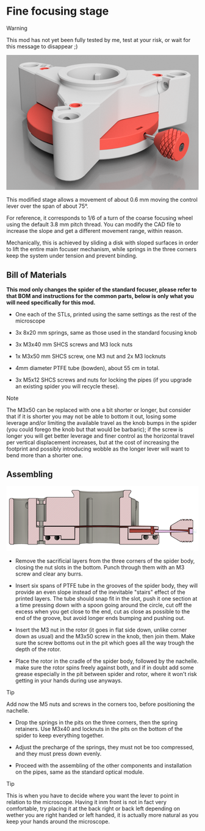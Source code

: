 # Fine focusing stage

>[!WARNING]
>This mod has not yet been fully tested by me, test at your risk, or wait for this message to disappear ;) 


![/Mods/Optical/Fine%20focus%20stage/render.png](/Mods/Optical/Fine%20focus%20stage/render.png)

This modified stage allows a movement of about 0.6 mm moving the control lever over the span of about 75°.

For reference, it corresponds to 1/6 of a turn of the coarse focusing wheel using the default 3.8 mm pitch thread.
You can modify the CAD file to increase the slope and get a different movement range, within reason.

Mechanically, this is achieved by sliding a disk with sloped surfaces in order to lift the entire main focuser mechanism, while springs in the three corners keep the system under tension and prevent binding.

## Bill of Materials

**This mod only changes the spider of the standard focuser, please refer to that BOM and instructions for the common parts, below is only what you will need specifically for this mod.**

- One each of the STLs, printed using the same settings as the rest of the microscope

- 3x 8x20 mm springs, same as those used in the standard focusing knob

- 3x M3x40 mm SHCS screws and M3 lock nuts

- 1x M3x50 mm SHCS screw, one M3 nut and 2x M3 locknuts    

- 4mm diameter PTFE tube (bowden), about 55 cm in total.

- 3x M5x12 SHCS screws and nuts for locking the pipes (if you upgrade an existing spider you will recycle these).

>[!NOTE]
>The M3x50 can be replaced with one a bit shorter or longer, but consider that if it is shorter you may not be able to bottom it out, losing some leverage and/or limiting the available travel as the knob bumps in the spider (you could forego the knob but that would be barbaric); if the screw is longer you will get better leverage and finer control as the horizontal travel per vertical displacement increases, but at the cost of increasing the footprint and possibly introducing wobble as the longer lever will want to bend more than a shorter one.

## Assembling

![/Mods/Optical/Fine%20focus%20stage/section.png](/Mods/Optical/Fine%20focus%20stage/section.png)

- Remove the sacrificial layers from the three corners of the spider body, closing the nut slots in the bottom. Punch through them with an M3 screw and clear any burrs.

- Insert six spans of PTFE tube in the grooves of the spider body, they will provide an even slope instead of the inevitable "stairs" effect of the printed layers.   The tube should snap fit in the slot, push it one section at a time pressing down with a spoon going around the circle, cut off the excess when you get close to the end, cut as close as possible to the end of the groove, but avoid longer ends bumping and pushing out. 

- Insert the M3 nut in the rotor (it goes in flat side down, unlike corner down as usual) and the M3x50 screw in the knob, then join them. Make sure the screw bottoms out in the pit which goes all the way trough the depth of the rotor.

- Place the rotor in the cradle of the spider body, followed by the nachelle. make sure the rotor spins freely against both, and if in doubt add some grease especially in the pit between spider and rotor, where it won't risk getting in your hands during use anyways.

>[!TIP]
>Add now the M5 nuts and screws in the corners too, before positioning the nachelle.

- Drop the springs in the pits on the three corners, then the spring retainers. Use M3x40 and locknuts in the pits on the bottom of the spider to keep everything together. 

- Adjust the precharge of the springs, they must not be too compressed, and they must press down evenly.  

- Proceed with the assembling of the other components and installation on the pipes, same as the standard optical module.

>[!TIP]
>This is when you have to decide where you want the lever to point in relation to the microscope. Having it inm front is not in fact very comfortable, try placing it at the back right or back left depending on wether you are right handed or left handed, it is actually more natural as you keep your hands around the microscope. 

